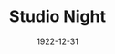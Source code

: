 ---
title: Studio Night
date: 1922-12-31
approx_date: year
closing_date:
layout: productions
playbill:
Theatre: Theatre Jacksonville
cast:
- Aunt Polly At the Exposition: Adnah Duckworth
- Blackface Sketch: Jane Hopkins
- Cuthbert, Clarence and Claud:
  - E.S. Beauchamp-Nobbs
  - Ralph Cooper
  - Thomas Shuff
- Greater Love Hath No Maid: Morris Diamond
- Marionette Number:
  - Rose Baldwin
  - Vide Broward
  - Winifred Snowden
- The Man on the Curb - The Woman: Dore' Beauchamp-Nobbs
- The Man on the Curb - The Man: E.S. Beauchamp-Nobbs
crew:
- Stage Setting:
  - Mr. Charles Tharp
  - Mrs. Charles Tharp
---